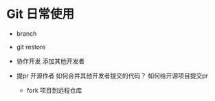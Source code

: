 # Git 日常使用

- branch
- git restore
- 协作开发
    添加其他开发者
- 提pr
    开源作者 如何合并其他开发者提交的代码？
    如何给开源项目提交pr

    - fork 项目到远程仓库